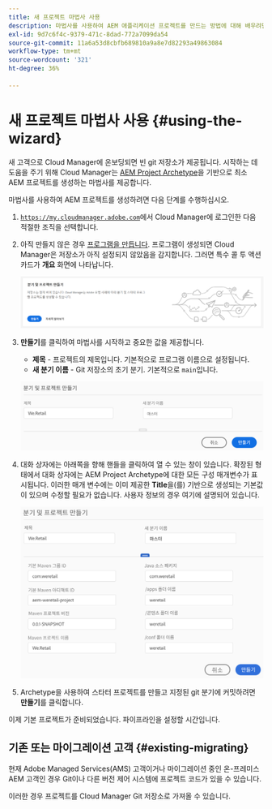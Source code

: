 ```yaml
---
title: 새 프로젝트 마법사 사용
description: 마법사를 사용하여 AEM 애플리케이션 프로젝트를 만드는 방법에 대해 배우려면 이 페이지를 따르십시오.
exl-id: 9d7c6f4c-9379-471c-8dad-772a7099da54
source-git-commit: 11a6a53d8cbfb689810a9a8e7d82293a49863084
workflow-type: tm+mt
source-wordcount: '321'
ht-degree: 36%

---
```



# 새 프로젝트 마법사 사용 {#using-the-wizard}

새 고객으로 Cloud Manager에 온보딩되면 빈 git 저장소가 제공됩니다. 시작하는 데 도움을 주기 위해 Cloud Manager는 [AEM Project Archetype](https://github.com/adobe/aem-project-archetype)을 기반으로 최소 AEM 프로젝트를 생성하는 마법사를 제공합니다.

마법사를 사용하여 AEM 프로젝트를 생성하려면 다음 단계를 수행하십시오.

1. [`https://my.cloudmanager.adobe.com`](https://my.cloudmanager.adobe.com)에서 Cloud Manager에 로그인한 다음 적절한 조직을 선택합니다.

1. 아직 만들지 않은 경우 [프로그램을 만듭니다](program-setup.md). 프로그램이 생성되면 Cloud Manager은 저장소가 아직 설정되지 않았음을 감지합니다. 그러면 특수 콜 투 액션 카드가 **개요** 화면에 나타납니다.

   ![프로젝트 CTA 제작](/help/assets/image2018-10-3_14-29-44.png)

1. **만들기**&#x200B;를 클릭하여 마법사를 시작하고 중요한 값을 제공합니다.

   * **제목** - 프로젝트의 제목입니다. 기본적으로 프로그램 이름으로 설정됩니다.
   * **새 분기 이름** - Git 저장소의 초기 분기. 기본적으로 `main`입니다.

   ![프로젝트 값](/help/assets/screen_shot_2018-10-08at55825am.png)

1. 대화 상자에는 아래쪽을 향해 핸들을 클릭하여 열 수 있는 창이 있습니다. 확장된 형태에서 대화 상자에는 AEM Project Archetype에 대한 모든 구성 매개변수가 표시됩니다. 이러한 매개 변수에는 이미 제공한 **Title**&#x200B;을(를) 기반으로 생성되는 기본값이 있으며 수정할 필요가 없습니다. 사용자 정보의 경우 여기에 설명되어 있습니다.

   ![자세한 Archetype 매개변수](/help/assets/screen_shot_2018-10-08at60032am.png)

1. Archetype을 사용하여 스타터 프로젝트를 만들고 지정된 git 분기에 커밋하려면 **만들기**&#x200B;를 클릭합니다.

이제 기본 프로젝트가 준비되었습니다. 파이프라인을 설정할 시간입니다.

## 기존 또는 마이그레이션 고객 {#existing-migrating}

현재 Adobe Managed Services(AMS) 고객이거나 마이그레이션 중인 온-프레미스 AEM 고객인 경우 Git이나 다른 버전 제어 시스템에 프로젝트 코드가 있을 수 있습니다.

이러한 경우 프로젝트를 Cloud Manager Git 저장소로 가져올 수 있습니다.
